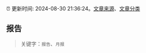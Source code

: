 :alarm_clock: 更新时间: 2024-08-30 21:36:24。[文章来源](/README.md)、[文章分类](/TAGS.md)

## 报告


> 关键字：`报告`、`月报`



